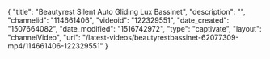 {
    "title": "Beautyrest Silent Auto Gliding Lux Bassinet",
    "description": "",
    "channelid": "114661406",
    "videoid": "122329551",
    "date_created": "1507664082",
    "date_modified": "1516742972",
    "type": "captivate",
    "layout": "channelVideo",
    "url": "\/latest-videos\/beautyrestbassinet-62077309-mp4\/114661406-122329551"
}